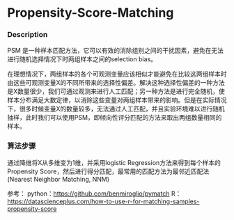 # Propensity-Score-Matching

### Description

 PSM 是一种样本匹配方法，它可以有效的消除组别之间的干扰因素，避免在无法进行随机选择情况下时两组样本之间的selection bias。
  
  在理想情况下，两组样本的各个可观测变量应该相似才能避免在比较这两组样本时由这些可观测变量X的不同所带来的选择性偏差。解决这种选择性偏差的一种方法是X数量很少，我们可通过观测来进行人工匹配；另一种方法是进行完全随机，使样本分布满足大数定律，以消除这些变量对两组样本带来的影响。但是在实际情况下，很多时候变量X的数量较多，无法通过人工匹配，并且实验环境难以进行随机抽样，此时我们可以使用PSM，即倾向性评分匹配的方法来取出两组数量相同的样本。

### 算法步骤
通过降维将X从多维变为1维，并采用logistic Regression方法来得到每个样本的Propensity Score，然后进行得分匹配，最常用的匹配方法为最邻近匹配法(Nearest Neighbor Matching, NNM)

参考：
python：https://github.com/benmiroglio/pymatch
R：https://datascienceplus.com/how-to-use-r-for-matching-samples-propensity-score
